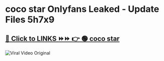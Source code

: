 
 # coco star Onlyfans Leaked - Update Files 5h7x9

## <h2><a href="https://clipsfans.com/coco_star&ref=git">🔗 Click to LINKS ⏩⏩ 👉 🟢 coco star </a></h2>

<a href="https://clipsfans.com/coco_star&ref=git" rel="nofollow" data-target="animated-image.originalLink"><img src="https://i.ibb.co.com/xMMVF88/686577567.gif" alt="Viral Video Original" style="max-width: 100%; display: inline-block;" data-target="animated-image.originalImage"></a>

